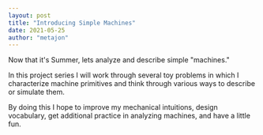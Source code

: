 ```yaml
---
layout: post
title: "Introducing Simple Machines"
date: 2021-05-25
author: "metajon"
---
```


Now that it's Summer, lets analyze and describe simple "machines."

In this project series I will work through several toy problems in which I characterize machine primitives and think through various ways to describe or simulate them.  

By doing this I hope to improve my mechanical intuitions, design vocabulary, get additional practice in analyzing machines, and have a little fun.
